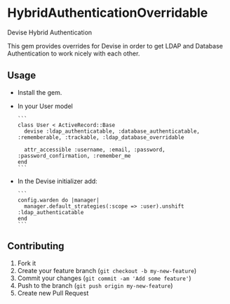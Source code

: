 # HybridAuthenticationOverridable

Devise Hybrid Authentication

This gem provides overrides for Devise in order to get LDAP and Database Authentication to work nicely with each other.

## Usage

- Install the gem.
- In your User model 

      ```
      class User < ActiveRecord::Base
        devise :ldap_authenticatable, :database_authenticatable, :rememberable, :trackable, :ldap_database_overridable
        
        attr_accessible :username, :email, :password, :password_confirmation, :remember_me
      end
      ```
      
- In the Devise initializer add:

      ```
      config.warden do |manager|
        manager.default_strategies(:scope => :user).unshift :ldap_authenticatable
      end
      ```
      


## Contributing

1. Fork it
2. Create your feature branch (`git checkout -b my-new-feature`)
3. Commit your changes (`git commit -am 'Add some feature'`)
4. Push to the branch (`git push origin my-new-feature`)
5. Create new Pull Request
